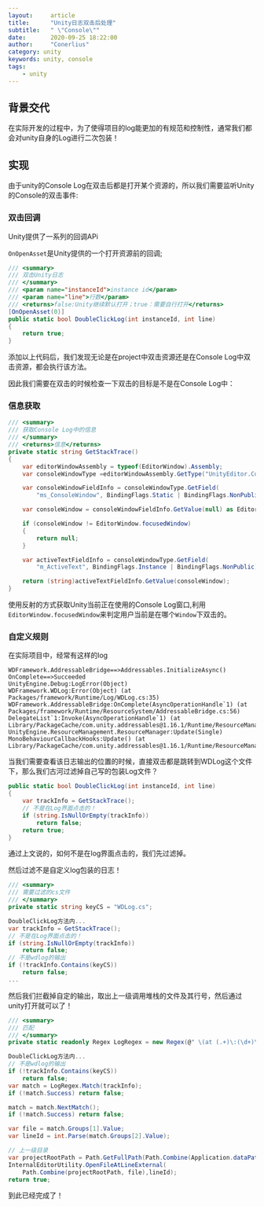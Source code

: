 ```yaml
---
layout:     article
title:      "Unity日志双击后处理"
subtitle:   " \"Console\""
date:       2020-09-25 18:22:00
author:     "Conerlius"
category: unity
keywords: unity, console
tags:
    - unity
---
```


## 背景交代

在实际开发的过程中，为了使得项目的log能更加的有规范和控制性，通常我们都会对unity自身的Log进行二次包装！

## 实现

由于unity的Console Log在双击后都是打开某个资源的，所以我们需要监听Unity的Console的双击事件:

### 双击回调

Unity提供了一系列的回调APi

`OnOpenAsset`是Unity提供的一个打开资源前的回调;

```c#
/// <summary>
/// 双击Unity日志
/// </summary>
/// <param name="instanceId">instance id</param>
/// <param name="line">行数</param>
/// <returns>false:Unity继续默认打开；true：需要自行打开</returns>
[OnOpenAsset(0)]
public static bool DoubleClickLog(int instanceId, int line)
{
    return true;
}
```

添加以上代码后，我们发现无论是在project中双击资源还是在Console Log中双击资源，都会执行该方法。

因此我们需要在双击的时候检查一下双击的目标是不是在Console Log中：

### 信息获取

```c#
/// <summary>
/// 获取Console Log中的信息
/// </summary>
/// <returns>信息</returns>
private static string GetStackTrace()
{
    var editorWindowAssembly = typeof(EditorWindow).Assembly;
    var consoleWindowType =editorWindowAssembly.GetType("UnityEditor.ConsoleWindow");

    var consoleWindowFieldInfo = consoleWindowType.GetField(
        "ms_ConsoleWindow", BindingFlags.Static | BindingFlags.NonPublic);

    var consoleWindow = consoleWindowFieldInfo.GetValue(null) as EditorWindow;

    if (consoleWindow != EditorWindow.focusedWindow)
    {
        return null;
    }

    var activeTextFieldInfo = consoleWindowType.GetField(
        "m_ActiveText", BindingFlags.Instance | BindingFlags.NonPublic);

    return (string)activeTextFieldInfo.GetValue(consoleWindow);
}
```

使用反射的方式获取Unity当前正在使用的Console Log窗口,利用`EditorWindow.focusedWindow`来判定用户当前是在哪个`Window`下双击的。

### 自定义规则

在实际项目中，经常有这样的log
```
WDFramework.AddressableBridge==>Addressables.InitializeAsync() OnComplete==>Succeeded
UnityEngine.Debug:LogError(Object)
WDFramework.WDLog:Error(Object) (at Packages/framework/Runtime/Log/WDLog.cs:35)
WDFramework.AddressableBridge:OnComplete(AsyncOperationHandle`1) (at Packages/framework/Runtime/ResourceSystem/AddressableBridge.cs:56)
DelegateList`1:Invoke(AsyncOperationHandle`1) (at Library/PackageCache/com.unity.addressables@1.16.1/Runtime/ResourceManager/Util/DelegateList.cs:69)
UnityEngine.ResourceManagement.ResourceManager:Update(Single)
MonoBehaviourCallbackHooks:Update() (at Library/PackageCache/com.unity.addressables@1.16.1/Runtime/ResourceManager/Util/MonoBehaviourCallbackHooks.cs:26)

```

当我们需要查看该日志输出的位置的时候，直接双击都是跳转到WDLog这个文件下，那么我们古河过滤掉自己写的包装Log文件？

```c#
public static bool DoubleClickLog(int instanceId, int line)
{
    var trackInfo = GetStackTrace();
    // 不是在Log界面点击的！
    if (string.IsNullOrEmpty(trackInfo))
        return false;
    return true;
}
```

通过上文说的，如何不是在log界面点击的，我们先过滤掉。

然后过滤不是自定义log包装的日志！

```c#
/// <summary>
/// 需要过滤的cs文件
/// </summary>
private static string keyCS = "WDLog.cs";

DoubleClickLog方法内...
var trackInfo = GetStackTrace();
// 不是在Log界面点击的！
if (string.IsNullOrEmpty(trackInfo))
    return false;
// 不是wdlog的输出
if (!trackInfo.Contains(keyCS))
    return false;
...

```

然后我们拦截掉自定的输出，取出上一级调用堆栈的文件及其行号，然后通过unity打开就可以了！

```c#
/// <summary>
/// 匹配
/// </summary>
private static readonly Regex LogRegex = new Regex(@" \(at (.+)\:(\d+)\)\r?\n");

DoubleClickLog方法内...
// 不是wdlog的输出
if (!trackInfo.Contains(keyCS))
    return false;
var match = LogRegex.Match(trackInfo);
if (!match.Success) return false;

match = match.NextMatch();
if (!match.Success) return false;

var file = match.Groups[1].Value;
var lineId = int.Parse(match.Groups[2].Value);

// 上一级目录
var projectRootPath = Path.GetFullPath(Path.Combine(Application.dataPath, "../"));
InternalEditorUtility.OpenFileAtLineExternal(
    Path.Combine(projectRootPath, file),lineId);
return true;
```

到此已经完成了！